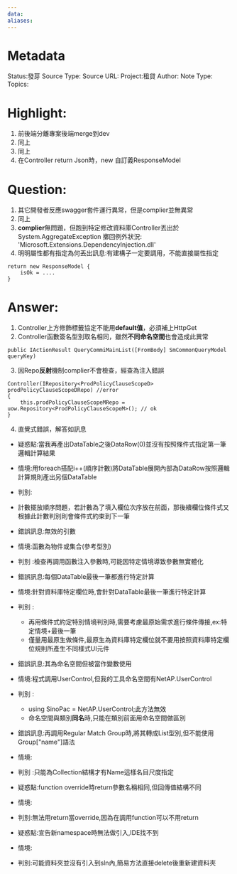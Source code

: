 ```yaml
---
data:
aliases:
---
```

# Metadata
Status:發芽
Source Type:
Source URL:
Project:租貸
Author:
Note Type:
Topics:


# Highlight:
1. 前後端分離專案後端merge到dev
2. 同上
3. 同上
4. 在Controller return Json時，new 自訂義ResponseModel
# Question:
1. 其它開發者反應swagger套件運行異常，但是complier並無異常
2. 同上
3. **complier**無問題，但跑到特定修改資料庫Controller丟出於 System.AggregateException 擲回例外狀況: 'Microsoft.Extensions.DependencyInjection.dll'
4. 明明屬性都有指定為何丟出訊息:有建構子一定要調用，不能直接屬性指定
```
return new ResponseModel {
	isOk = ....
}
```
# Answer:
1. Controller上方修飾標籤協定不能用**default值**，必須補上HttpGet
2. Controller函數簽名型別取名相同，雖然**不同命名空間**也會造成此異常
```
public IActionResult QueryCommiMainList([FromBody] SmCommonQueryModel queryKey)
```
3. 因Repo**反射**機制complier不會檢查，經查為注入錯誤
```
Controller(IRepository<ProdPolicyClauseScopeD> prodPolicyClauseScopeDRepo) //error
{
	this.prodPolicyClauseScopeMRepo = uow.Repository<ProdPolicyClauseScopeM>(); // ok
}
```
4. 直覺式錯誤，解答如訊息

- 疑惑點:當我再產出DataTable之後DataRow(0)並沒有按照條件式指定第一筆邏輯計算結果
- 情境:用foreach搭配i++(順序計數)將DataTable展開內部為DataRow按照邏輯計算規則產出另個DataTable
- 判別:
- 計數擺放順序問題，若計數為了填入欄位次序放在前面，那後續欄位條件式又根據此計數判別則會條件式約束到下一筆


- 錯誤訊息:無效的引數
- 情境:函數為物件或集合(參考型別)
- 判別 :檢查再調用函數注入參數時,可能因特定情境導致參數無實體化

- 錯誤訊息:每個DataTable最後一筆都進行特定計算
- 情境:針對資料庫特定欄位時,會針對DataTable最後一筆進行特定計算
- 判別 :
  - 再用條件式約定特別情境判別時,需要考慮最原始需求進行條件傳接,ex:特定情境+最後一筆
  - 僅量用最原生做條件,最原生為資料庫特定欄位就不要用按照資料庫特定欄位規則所產生不同樣式UI元件

- 錯誤訊息:其為命名空間但被當作變數使用
- 情境:程式調用UserControl,但我的工具命名空間有NetAP.UserControl
- 判別 :
  - using SinoPac = NetAP.UserControl;此方法無效
  - 命名空間與類別**同名**時,只能在類別前面用命名空間做區別


- 錯誤訊息:再調用Regular Match Group時,將其轉成List型別,但不能使用Group["name"]語法
- 情境:
- 判別 :只能為Collection結構才有Name這樣名目尺度指定



- 疑惑點:function override時return參數名稱相同,但回傳值結構不同
- 情境:
- 判別:無法用return當override,因為在調用function可以不用return

- 疑惑點:宣告新namespace時無法做引入,IDE找不到
- 情境:
- 判別:可能資料夾並沒有引入到sln內,簡易方法直接delete後重新建資料夾

